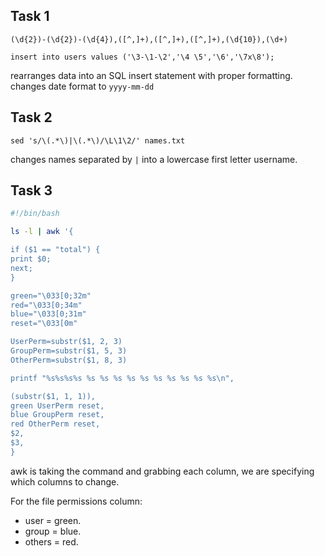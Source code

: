 
## Task 1
```
(\d{2})-(\d{2})-(\d{4}),([^,]+),([^,]+),([^,]+),(\d{10}),(\d+)
```

```
insert into users values ('\3-\1-\2','\4 \5','\6','\7x\8');
```
rearranges data into an SQL insert statement with proper formatting.
changes date format to `yyyy-mm-dd`
## Task 2
```
sed 's/\(.*\)|\(.*\)/\L\1\2/' names.txt
```
changes names separated by `|` into a lowercase first letter username.

## Task 3

```bash
#!/bin/bash

ls -l | awk '{

if ($1 == "total") {
print $0;
next;
} 

green="\033[0;32m"
red="\033[0;34m"
blue="\033[0;31m"
reset="\033[0m"

UserPerm=substr($1, 2, 3)
GroupPerm=substr($1, 5, 3)
OtherPerm=substr($1, 8, 3)

printf "%s%s%s%s %s %s %s %s %s %s %s %s %s %s\n",

(substr($1, 1, 1)),
green UserPerm reset,
blue GroupPerm reset,
red OtherPerm reset,
$2,
$3,
}
```
awk is taking the command and grabbing each column, we are specifying which columns to change.

For the file permissions column:
- user = green.
- group = blue.
- others = red.